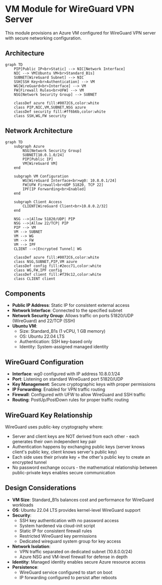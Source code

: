 # VM Module for WireGuard VPN Server

This module provisions an Azure VM configured for WireGuard VPN server with secure networking configuration.

## Architecture

```mermaid
graph TD
    PIP[Public IP<br>Static] --> NIC[Network Interface]
    NIC --> VM[Ubuntu VM<br>Standard_B1s]
    SUBNET[WireGuard Subnet] --> NIC
    SSH[SSH Key<br>Authentication] --> VM
    WG[WireGuard<br>Interface] --> VM
    FW[Firewall Rules<br>UFW] --> VM
    NSG[Network Security Group] --> SUBNET
    
    classDef azure fill:#0072C6,color:white
    class PIP,NIC,VM,SUBNET,NSG azure
    classDef security fill:#ff6b6b,color:white
    class SSH,WG,FW security
```

## Network Architecture

```mermaid
graph TD
    subgraph Azure
        NSG[Network Security Group]
        SUBNET[10.0.1.0/24]
        PIP[Public IP]
        VM[WireGuard VM]
    end
    
    subgraph VM Configuration
        WG[WireGuard Interface<br>wg0: 10.8.0.1/24]
        FW[UFW Firewall<br>UDP 51820, TCP 22]
        IPF[IP Forwarding<br>Enabled]
    end
    
    subgraph Client Access
        CLIENT[WireGuard Client<br>10.8.0.2/32]
    end
    
    NSG -->|Allow 51820/UDP| PIP
    NSG -->|Allow 22/TCP| PIP
    PIP --> VM
    VM --> SUBNET
    VM --> WG
    VM --> FW
    VM --> IPF
    CLIENT -->|Encrypted Tunnel| WG
    
    classDef azure fill:#0072C6,color:white
    class NSG,SUBNET,PIP,VM azure
    classDef config fill:#2ecc71,color:white
    class WG,FW,IPF config
    classDef client fill:#f39c12,color:white
    class CLIENT client
```

## Components

- **Public IP Address**: Static IP for consistent external access
- **Network Interface**: Connected to the specified subnet
- **Network Security Group**: Allows traffic on ports 51820/UDP (WireGuard) and 22/TCP (SSH)
- **Ubuntu VM**:
  - Size: Standard_B1s (1 vCPU, 1 GB memory)
  - OS: Ubuntu 22.04 LTS
  - Authentication: SSH key-based only
  - Identity: System-assigned managed identity

## WireGuard Configuration

- **Interface**: wg0 configured with IP address 10.8.0.1/24
- **Port**: Listening on standard WireGuard port 51820/UDP
- **Key Management**: Secure cryptographic keys with proper permissions
- **IP Forwarding**: Enabled for VPN traffic routing
- **Firewall**: Configured with UFW to allow WireGuard and SSH traffic
- **Routing**: PostUp/PostDown rules for proper traffic routing

## WireGuard Key Relationship

WireGuard uses public-key cryptography where:

- Server and client keys are NOT derived from each other - each generates their own independent key pair
- Authentication happens by exchanging public keys (server knows client's public key, client knows server's public key)
- Each side uses their private key + the other's public key to create an encrypted tunnel
- No password exchange occurs - the mathematical relationship between public-private keys enables secure communication

## Design Considerations

- **VM Size**: Standard_B1s balances cost and performance for WireGuard workloads
- **OS**: Ubuntu 22.04 LTS provides kernel-level WireGuard support
- **Security**:
  - SSH key authentication with no password access
  - System hardened via cloud-init script
  - Static IP for consistent firewall rules
  - Restricted WireGuard key permissions
  - Dedicated wireguard system group for key access
- **Network Isolation**:
  - VPN traffic separated on dedicated subnet (10.8.0.0/24)
  - Azure NSG and VM-level firewall for defense in depth
- **Identity**: Managed identity enables secure Azure resource access
- **Persistence**:
  - WireGuard service configured to start on boot
  - IP forwarding configured to persist after reboots
